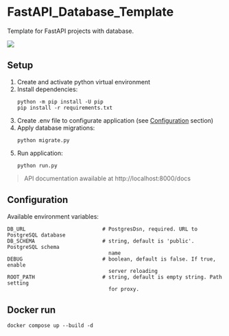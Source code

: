 # FastAPI_Database_Template
Template for FastAPI projects with database.

![](https://img.shields.io/badge/Python-3.8%20%7C%203.9%20%7C%203.10%20%7C%203.11-brightgreen)

## Setup
1. Create and activate python virtual environment
2. Install dependencies:
    ```
    python -m pip install -U pip
    pip install -r requirements.txt
    ```
3. Create .env file to configurate application (see [Configuration](#configuration) section)
4. Apply database migrations:
    ```
    python migrate.py
    ```
5. Run application:
    ```
    python run.py
    ```
> API documentation awailable at http://localhost:8000/docs

## Configuration <a name="configuration"></a>
Available environment variables:

```
DB_URL                         # PostgresDsn, required. URL to PostgreSQL database
DB_SCHEMA                      # string, default is 'public'. PostgreSQL schema
                                 name
DEBUG                          # boolean, default is false. If true, enable
                                 server reloading
ROOT_PATH                      # string, default is empty string. Path setting
                                 for proxy.
```

## Docker run
```
docker compose up --build -d
```